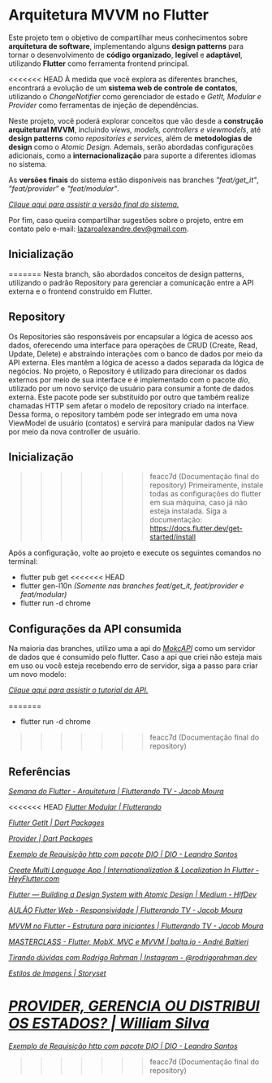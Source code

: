 # Arquitetura MVVM no Flutter

Este projeto tem o objetivo de compartilhar meus conhecimentos sobre **arquitetura de software**,  implementando alguns **design patterns** para tornar o desenvolvimento de **código organizado**, **legível** e **adaptável**, utilizando **Flutter** como ferramenta frontend principal.

<<<<<<< HEAD
À medida que você explora as diferentes branches, encontrará a evolução de um **sistema web de controle de contatos**, utilizando o *ChangeNotifier* como gerenciador de estado e *GetIt, Modular e Provider* como ferramentas de injeção de dependências.

Neste projeto, você poderá explorar conceitos que vão desde a **construção arquitetural MVVM**, incluindo *views, models, controllers e viewmodels*, até **design patterns** como *repositories e services*, além de **metodologias de design** como o *Atomic Design*. Ademais, serão abordadas configurações adicionais, como a **internacionalização** para suporte a diferentes idiomas no sistema.

As **versões finais** do sistema estão disponíveis nas branches *"feat/get_it"*, *"feat/provider"* e *"feat/modular"*.

*[Clique aqui para assistir a versão final do sistema.](https://drive.google.com/file/d/17s7VM8mEu6T87aJExEDxoqOu-PzCt9I-/view?usp=drive_link)*

Por fim, caso queira compartilhar sugestões sobre o projeto, entre em contato pelo e-mail: lazaroalexandre.dev@gmail.com.

## Inicialização

=======
Nesta branch, são abordados conceitos de design patterns, utilizando o padrão Repository para gerenciar a comunicação entre a API externa e o frontend construído em Flutter.

## Repository

Os Repositories são responsáveis por encapsular a lógica de acesso aos dados, oferecendo uma interface para operações de CRUD (Create, Read, Update, Delete) e abstraindo interações com o banco de dados por meio da API externa. Eles mantêm a lógica de acesso a dados separada da lógica de negócios. No projeto, o Repository é utilizado para direcionar os dados externos por meio de sua interface e é implementado com o pacote *dio*, utilizado por um novo serviço de usuário para consumir a fonte de dados externa. Este pacote pode ser substituído por outro que também realize chamadas HTTP sem afetar o modelo de repository criado na interface. Dessa forma, o repository também pode ser integrado em uma nova ViewModel de usuário (contatos) e servirá para manipular dados na View por meio da nova controller de usuário.

## Inicialização

>>>>>>> feacc7d (Documentação final do repository)
Primeiramente, instale todas as configurações do flutter em sua máquina, caso já não esteja instalada. Siga a documentação: https://docs.flutter.dev/get-started/install

Após a configuração, volte ao projeto e execute os seguintes comandos no terminal:

- flutter pub get
<<<<<<< HEAD
- flutter gen-l10n *(Somente nas branches feat/get_it, feat/provider e feat/modular)*
- flutter run -d chrome

## Configurações da API consumida

 Na maioria das branches, utilizo uma a api do *[MokcAPI](https://mockapi.io/)* como um servidor de dados que é consumido pelo flutter.
 Caso a api que criei não esteja mais em uso ou você esteja recebendo erro de servidor, siga a passo para criar um novo modelo:
    
 *[Clique aqui para assistir o tutorial da API.](https://drive.google.com/file/d/17tk05ef3TeXuKXSsdQmhbiUxGCtkgQm1/view?usp=drive_link)*

=======
- flutter run -d chrome

>>>>>>> feacc7d (Documentação final do repository)
## Referências

*[Semana do Flutter - Arquitetura | Flutterando TV - Jacob Moura](https://www.youtube.com/watch?v=8lqj7YQ71lo&list=PLlBnICoI-g-c_ZIHqzQjg5E4Re92-qYXn)*

<<<<<<< HEAD
*[Flutter Modular | Flutterando](https://modular.flutterando.com.br/docs/intro/)*

*[Flutter GetIt | Dart Packages](https://pub.dev/packages/flutter_getit)*

*[Provider | Dart Packages](https://pub.dev/packages/provider)*

*[Exemplo de Requisição http com pacote DIO | DIO - Leandro Santos](https://www.dio.me/articles/exemplo-de-requisicao-http-com-pacote-dio)*

*[Create Multi Language App | Internationalization & Localization In Flutter - HeyFlutter.com](https://www.youtube.com/watch?v=zugxpAcbe4U)*

*[Flutter — Building a Design System with Atomic Design | Medium - HlfDev](https://medium.com/@hlfdev/building-a-design-system-with-atomic-design-in-flutter-a7a16e28739b)*

*[AULÃO Flutter Web - Responsividade | Flutterando TV - Jacob Moura](https://www.youtube.com/watch?v=UnAuTnR_ZM8)*

*[MVVM no Flutter - Estrutura para iniciantes | Flutterando TV - Jacob Moura](https://www.youtube.com/watch?v=WgadnZcujuc)*

*[MASTERCLASS - Flutter, MobX, MVC e MVVM | balta.io - André Baltieri](https://www.youtube.com/watch?v=fsrJ_tNrOFk&t=2557s)*

*[Tirando dúvidas com Rodrigo Rahman | Instagram - @rodrigorahman.dev](https://www.instagram.com/rodrigorahman.dev?igsh=MWFuYXE1MnNrMW4xMA==)*

*[Estilos de Imagens | Storyset](https://storyset.com/)*

*[PROVIDER, GERENCIA OU DISTRIBUI OS ESTADOS? | William Silva](https://youtu.be/kz1712L1-Co?si=kZfk0-gUZStmthTd)*
=======
*[Exemplo de Requisição http com pacote DIO | DIO - Leandro Santos](https://www.dio.me/articles/exemplo-de-requisicao-http-com-pacote-dio)*
>>>>>>> feacc7d (Documentação final do repository)
